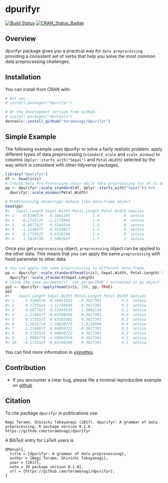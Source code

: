 
<!-- README.md is generated from README.Rmd. Please edit that file -->
dpurifyr
========

[![Build Status](https://travis-ci.org/teramonagi/dpurifyr.svg?branch=master)](https://travis-ci.org/teramonagi/dpurifyr) [![CRAN\_Status\_Badge](http://www.r-pkg.org/badges/version/dpurifyr)](http://cran.r-project.org/package=dpurifyr)

Overview
--------

dpurifyr package gives you a practical way for `data preprocessing` providing a consistent set of verbs that help you solve the most common data preprocessing challenges.

Installation
------------

You can install from CRAN with:

``` r
# Not yet
# install.packages("dpurifyr")

# Or the development version from GitHub:
# install.packages("devtools")
devtools::install_github("teramonagi/dpurifyr")
```

Simple Example
--------------

The following example uses dpurifyr to solve a fairly realistic problem: apply different types of data preprocessing (`standard_scale` and `scale_minmax`) to columns (`dplyr::starts_with("Sepal")` and `Petal.Width`) selected by the way which is consistent with other tidyverse packages.

``` r
library("dpurifyr")
df <- head(iris)
# Create Data Pre-Processing chain while data preproessing for df is done.
pp <- dpurifyr::scale_standard(df, dplyr::starts_with("Sepal")) %>% 
  dpurifyr::scale_minmax(Petal.Width) 

# PreProcessing object(pp) behave like data.frame object
head(pp)
#>   Sepal.Length Sepal.Width Petal.Length Petal.Width Species
#> 1    0.5206576   0.3401105          1.4           0  setosa
#> 2   -0.1735525  -1.1175060          1.4           0  setosa
#> 3   -0.8677627  -0.5344594          1.3           0  setosa
#> 4   -1.2148677  -0.8259827          1.5           0  setosa
#> 5    0.1735525   0.6316338          1.4           0  setosa
#> 6    1.5619728   1.5062037          1.7           1  setosa
```

Once you get `preprocessing` object, `preprocessing` object can be applied to the other data. This means that you can apply the same `preprocessing` with fixed parameter to other data.

``` r
# You can apply the same preprocessing to different data.frame
pp <- dpurifyr::scale_standard(head(iris), Sepal.Width, Petal.Length) %>% 
  dpurifyr::scale_standard(Sepal.Length) 
# Using the same parameters( `use_param=TRUE`) estimated in pp object.
pp2 <- dpurifyr::apply(head(iris, 10), pp, TRUE) 
pp2
#>    Sepal.Length Sepal.Width Petal.Length Petal.Width Species
#> 1     0.5206576  0.34011052   -0.3627381         0.2  setosa
#> 2    -0.1735525 -1.11750599   -0.3627381         0.2  setosa
#> 3    -0.8677627 -0.53445939   -1.0882144         0.2  setosa
#> 4    -1.2148677 -0.82598269    0.3627381         0.2  setosa
#> 5     0.1735525  0.63163382   -0.3627381         0.2  setosa
#> 6     1.5619728  1.50620373    1.8136906         0.4  setosa
#> 7    -1.2148677  0.04858722   -0.3627381         0.3  setosa
#> 8     0.1735525  0.04858722    0.3627381         0.2  setosa
#> 9    -1.9090779 -1.40902929   -0.3627381         0.2  setosa
#> 10   -0.1735525 -0.82598269    0.3627381         0.1  setosa
```

You can find more information in [vignettes](https://github.com/teramonagi/dpurifyr/blob/master/vignettes/introduction-to-dpurifyr.Rmd).

Contribution
------------

-   If you encounter a clear bug, please file a minimal reproducible example on [github](https://github.com/teramonagi/dupurifyr/issues)

Citation
--------

To cite package `dpurifyr` in publications use:

    Nagi Teramo, Shinichi Takayanagi (2017). dpurifyr: A grammar of data preprocessing. R package version 0.1.0. https://github.com/teramonagi/dpurifyr

A BibTeX entry for LaTeX users is

    @Manual{,
      title = {dpurifyr: A grammar of data preprocessing},
      author = {Nagi Teramo, Shinichi Takayanagi},
      year = {2017}, 
      note = {R package version 0.1.0},
      url = {https://github.com/teramonagi/dpurifyr},
    }
